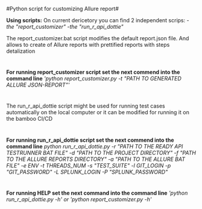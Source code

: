 #Python script for customizing Allure report#

**Using scripts:**
On current dericetory you can find 2 independent scrips: 
-*the "report_customizer"*
-*the "run_r_api_dottie"*

The report_customizer.bat script modifies the default report.json file. And allows to create of Allure reports with prettified reports with steps detalization
#
**For running report_customizer script set the next commend into the  command line** *'python report_customizer.py -t "PATH TO GENERATED ALLURE JSON-REPORT"'*
#

The run_r_api_dottie script might be used for running test cases automatically on the local computer or it can be modified for running it on the bamboo CI/CD

#
**For running run_r_api_dottie script set the next commend into the  command line** *python run_r_api_dottie.py -r "PATH TO THE READY API TESTRUNNER BAT FILE" -d "PATH TO THE PROJECT DIRECTORY" -f "PATH TO THE ALLURE REPORTS DIRECTORY" -a "PATH TO THE ALLURE BAT FILE" -e ENV -t THREADS_NUM -s "TEST_SUITE" -l GIT_LOGIN -p "GIT_PASSWORD" -L SPLUNK_LOGIN -P "SPLUNK_PASSWORD"*
#

**For running HELP set the next command into the command line** *'python run_r_api_dottie.py -h' or  'python report_customizer.py -h'* 
